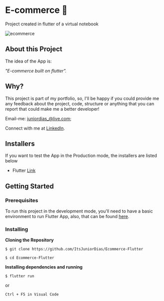 
# E-commerce :iphone:
Project created in flutter of a virtual notebook

![ecommerce](https://user-images.githubusercontent.com/50254416/82363912-e910b180-99e4-11ea-9d72-724ab0502849.gif)


## About this Project

The idea of the App is:

_"E-commerce built on flutter"._
 
## Why?
This project is part of my portfolio, so, I'll be happy if you could provide me any feedback about the project, code, structure or anything that you can report that could make me a better developer!

Email-me: juniordias_@live.com;

Connect with me at [LinkedIn](https://www.linkedin.com/in/alexandre-junior-236894190/).

## Installers
If you want to test the App in the Production mode, the installers are listed below
- Flutter [Link](https://flutter.dev/docs/get-started/install) 
## Getting Started

### Prerequisites

To run this project in the development mode, you'll need to have a basic environment to run Flutter App, also,  that can be found [here](https://flutter.dev/docs/get-started/install).

### Installing

**Cloning the Repository**

```
$ git clone https://github.com/ItsJuniorDias/Ecommerce-Flutter

$ cd Ecommerce-Flutter
```

**Installing dependencies and running**

```
$ flutter run
```
 or
```
Ctrl + F5 in Visual Code
```


